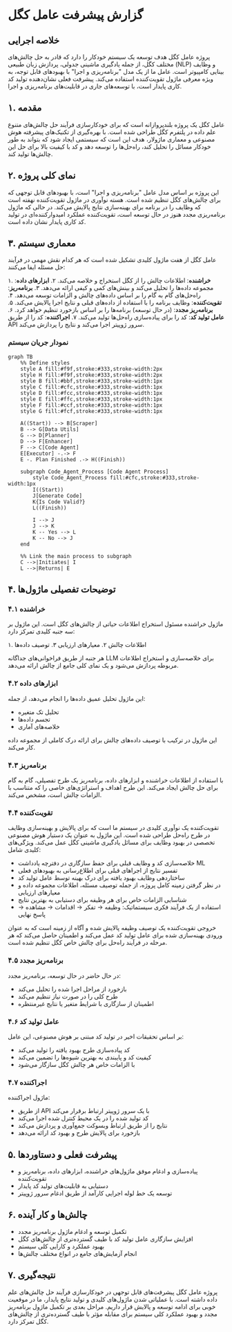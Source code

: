 # گزارش پیشرفت عامل کگل

## خلاصه اجرایی

پروژه عامل کگل هدف توسعه یک سیستم خودکار را دارد که قادر به حل چالش‌های مختلف کگل، از جمله یادگیری ماشینی جدولی، پردازش زبان طبیعی (NLP) و وظایف بینایی کامپیوتر است. عامل ما از یک مدل "برنامه‌ریزی و اجرا" با بهبودهای قابل توجه، به ویژه معرفی ماژول تقویت‌کننده استفاده می‌کند. پیشرفت فعلی نشان‌دهنده تولید کد کاری پایدار است، با توسعه‌های جاری در قابلیت‌های برنامه‌ریزی و اجرا.

## ۱. مقدمه

عامل کگل یک پروژه بلندپروازانه است که برای خودکارسازی فرآیند حل چالش‌های متنوع علم داده در پلتفرم کگل طراحی شده است. با بهره‌گیری از تکنیک‌های پیشرفته هوش مصنوعی و معماری ماژولار، هدف این است که سیستمی ایجاد شود که بتواند به طور خودکار مسائل را تحلیل کند، راه‌حل‌ها را توسعه دهد و کد با کیفیت بالا برای حل این چالش‌ها تولید کند.

## ۲. نمای کلی پروژه

این پروژه بر اساس مدل عامل "برنامه‌ریزی و اجرا" است، با بهبودهای قابل توجهی که برای چالش‌های کگل تنظیم شده است. هسته نوآوری در ماژول تقویت‌کننده نهفته است که وظایف را در برنامه برای بهینه‌سازی نتایج پالایش می‌کند. در حالی که ماژول برنامه‌ریزی مجدد هنوز در حال توسعه است، تقویت‌کننده عملکرد امیدوارکننده‌ای در تولید کد کاری پایدار نشان داده است.

## ۳. معماری سیستم

عامل کگل از هفت ماژول کلیدی تشکیل شده است که هر کدام نقش مهمی در فرآیند حل مسئله ایفا می‌کنند:

۱. **خراشنده**: اطلاعات چالش را از کگل استخراج و خلاصه می‌کند.
۲. **ابزارهای داده**: مجموعه داده‌ها را تحلیل می‌کند و بینش‌های کمی و کیفی ارائه می‌دهد.
۳. **برنامه‌ریز**: راه‌حل‌های گام به گام را بر اساس داده‌های چالش و الزامات توسعه می‌دهد.
۴. **تقویت‌کننده**: وظایف برنامه را با استفاده از داده‌های قبلی و نتایج اجرا پالایش می‌کند.
۵. **برنامه‌ریز مجدد**: (در حال توسعه) برنامه‌ها را بر اساس بازخورد تنظیم خواهد کرد.
۶. **عامل تولید کد**: کد را برای پیاده‌سازی راه‌حل‌ها تولید می‌کند.
۷. **اجراکننده**: کد را از طریق API سرور ژوپیتر اجرا می‌کند و نتایج را پردازش می‌کند.

### نمودار جریان سیستم

```mermaid
graph TB
    %% Define styles
    style A fill:#f9f,stroke:#333,stroke-width:2px
    style H fill:#f9f,stroke:#333,stroke-width:2px
    style B fill:#bbf,stroke:#333,stroke-width:1px
    style C fill:#cfc,stroke:#333,stroke-width:1px
    style D fill:#fcc,stroke:#333,stroke-width:1px
    style E fill:#ffc,stroke:#333,stroke-width:1px
    style F fill:#ccf,stroke:#333,stroke-width:1px
    style G fill:#fcf,stroke:#333,stroke-width:1px

    A((Start)) --> B[Scraper]
    B --> G[Data Utils]
    G --> D[Planner]
    D --> F[Enhancer]
    F --> C[Code Agent]
    E[Executor] -.-> F
    E -. Plan Finished .-> H((Finish))

    subgraph Code_Agent_Process [Code Agent Process]
        style Code_Agent_Process fill:#cfc,stroke:#333,stroke-width:1px
        I((Start))
        J[Generate Code]
        K{Is Code Valid?}
        L((Finish))

        I --> J
        J --> K
        K -- Yes --> L
        K -- No --> J
    end

    %% Link the main process to subgraph
    C -->|Initiates| I
    L -->|Returns| E
```

## ۴. توضیحات تفصیلی ماژول‌ها

### ۴.۱ خراشنده

ماژول خراشنده مسئول استخراج اطلاعات حیاتی از چالش‌های کگل است. این ماژول بر سه جنبه کلیدی تمرکز دارد:

۱. اطلاعات چالش
۲. معیارهای ارزیابی
۳. توصیف داده‌ها

هر جنبه از طریق فراخوانی‌های جداگانه LLM برای خلاصه‌سازی و استخراج اطلاعات مربوطه پردازش می‌شود و یک نمای کلی جامع از چالش ارائه می‌دهد.

### ۴.۲ ابزارهای داده

این ماژول تحلیل عمیق داده‌ها را انجام می‌دهد، از جمله:

- تحلیل تک متغیره
- تجسم داده‌ها
- خلاصه‌های آماری

این ماژول در ترکیب با توصیف داده‌های چالش برای ارائه درک کاملی از مجموعه داده کار می‌کند.

### ۴.۳ برنامه‌ریز

با استفاده از اطلاعات خراشنده و ابزارهای داده، برنامه‌ریز یک طرح تفصیلی، گام به گام برای حل چالش ایجاد می‌کند. این طرح اهداف و استراتژی‌های خاصی را که متناسب با الزامات چالش است، مشخص می‌کند.

### ۴.۴ تقویت‌کننده

تقویت‌کننده یک نوآوری کلیدی در سیستم ما است که برای پالایش و بهینه‌سازی وظایف در طرح راه‌حل طراحی شده است. این ماژول به عنوان یک دستیار هوش مصنوعی تخصصی در بهبود وظایف برای مسائل یادگیری ماشینی کگل عمل می‌کند. ویژگی‌های کلیدی شامل:

- خلاصه‌سازی کد و وظایف قبلی برای حفظ سازگاری در دفترچه یادداشت ML
- تفسیر نتایج از اجراهای قبلی برای اطلاع‌رسانی به بهبودهای فعلی
- ساختاردهی وظایف بهبود یافته برای درک بهینه توسط عامل تولید کد
- در نظر گرفتن زمینه کامل پروژه، از جمله توصیف مسئله، اطلاعات مجموعه داده و معیارهای ارزیابی
- شناسایی الزامات خاص برای هر وظیفه برای دستیابی به بهترین نتایج
- استفاده از یک فرآیند فکری سیستماتیک: وظیفه → تفکر → اقدامات → مشاهده → پاسخ نهایی

خروجی تقویت‌کننده یک توصیف وظیفه پالایش شده و آگاه از زمینه است که به عنوان ورودی بهینه‌سازی شده برای عامل تولید کد عمل می‌کند و اطمینان حاصل می‌کند که هر مرحله در فرآیند راه‌حل برای چالش خاص کگل تنظیم شده است.

### ۴.۵ برنامه‌ریز مجدد

در حال حاضر در حال توسعه، برنامه‌ریز مجدد:

- بازخورد از مراحل اجرا شده را تحلیل می‌کند
- طرح کلی را در صورت نیاز تنظیم می‌کند
- اطمینان از سازگاری با شرایط متغیر یا نتایج غیرمنتظره

### ۴.۶ عامل تولید کد

بر اساس تحقیقات اخیر در تولید کد مبتنی بر هوش مصنوعی، این عامل:

- کد پیاده‌سازی طرح بهبود یافته را تولید می‌کند
- کیفیت کد و پایبندی به بهترین شیوه‌ها را تضمین می‌کند
- با الزامات خاص هر چالش کگل سازگار می‌شود

### ۴.۷ اجراکننده

ماژول اجراکننده:

- از طریق API با یک سرور ژوپیتر ارتباط برقرار می‌کند
- کد تولید شده را در یک محیط کنترل شده اجرا می‌کند
- نتایج را از طریق ارتباط وبسوکت جمع‌آوری و پردازش می‌کند
- بازخورد برای پالایش طرح و بهبود کد ارائه می‌دهد

## ۵. پیشرفت فعلی و دستاوردها

- پیاده‌سازی و ادغام موفق ماژول‌های خراشنده، ابزارهای داده، برنامه‌ریز و تقویت‌کننده
- دستیابی به قابلیت‌های تولید کد پایدار
- توسعه یک خط لوله اجرایی کارآمد از طریق ادغام سرور ژوپیتر

## ۶. چالش‌ها و کار آینده

- تکمیل توسعه و ادغام ماژول برنامه‌ریز مجدد
- افزایش سازگاری عامل تولید کد با طیف گسترده‌تری از چالش‌های کگل
- بهبود عملکرد و کارایی کلی سیستم
- انجام آزمایش‌های جامع در انواع مختلف چالش‌ها

## ۷. نتیجه‌گیری

پروژه عامل کگل پیشرفت‌های قابل توجهی در خودکارسازی فرآیند حل چالش‌های علم داده داشته است. با عملیاتی شدن ماژول‌های کلیدی و تولید نتایج پایدار، ما در موقعیت خوبی برای ادامه توسعه و پالایش قرار داریم. مراحل بعدی بر تکمیل ماژول برنامه‌ریز مجدد و بهبود عملکرد کلی سیستم برای مقابله مؤثر با طیف گسترده‌تری از چالش‌های کگل تمرکز دارد.
